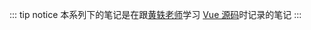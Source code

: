 ::: tip notice
  本系列下的笔记是在跟[黄轶老师](https://github.com/ustbhuangyi)学习 [Vue 源码](https://coding.imooc.com/learn/list/228.html)时记录的笔记
:::
